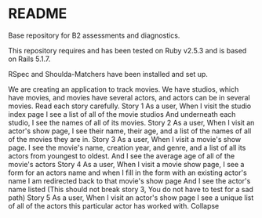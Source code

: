 # README

Base repository for B2 assessments and diagnostics.

This repository requires and has been tested on Ruby v2.5.3 and is based on Rails 5.1.7.

RSpec and Shoulda-Matchers have been installed and set up.


We are creating an application to track movies. We have  studios, which have movies, and movies have several actors, and actors can be in several movies.
Read each story carefully.
Story 1
As a user,
When I visit the studio index page
I see a list of all of the movie studios
And underneath each studio, I see the names of all of its movies.
Story 2
As a user,
When I visit an actor's show page,
I see their name, their age, and a list of the names of all of the movies they are in.
Story 3
As a user,
When I visit a movie's show page.
I see the movie's name, creation year, and genre,
and a list of all its actors from youngest to oldest.
And I see the average age of all of the movie's actors
Story 4
As a user,
When I visit a movie show page,
I see a form for an actors name
and when I fill in the form with an existing actor's name
I am redirected back to that movie's show page
And I see the actor's name listed
(This should not break story 3, You do not have to test for a sad path)
Story 5
As a user,
When I visit an actor's show page
I see a unique list of all of the actors this particular actor has worked with.
Collapse

